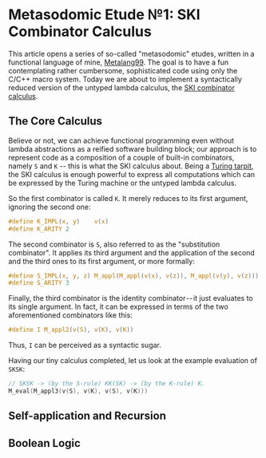 # Metasodomic Etude №1: SKI Combinator Calculus

This article opens a series of so-called "metasodomic" etudes, written in a functional language of mine, [Metalang99]. The goal is to have a fun contemplating rather cumbersome, sophisticated code using only the C/C++ macro system. Today we are about to implement a syntactically reduced version of the untyped lambda calculus, the [SKI combinator calculus].

[Metalang99]: https://github.com/Hirrolot/metalang99
[SKI combinator calculus]: https://en.wikipedia.org/wiki/SKI_combinator_calculus

## The Core Calculus

Believe or not, we can achieve functional programming even without lambda abstractions as a reified software building block; our approach is to represent code as a composition of a couple of built-in combinators, namely `S` and `K` -- this is what the SKI calculus about. Being a [Turing tarpit], the SKI calculus is enough powerful to express all computations which can be expressed by the Turing machine or the untyped lambda calculus.

[Turing tarpit]: https://en.wikipedia.org/wiki/Turing_tarpit

So the first combinator is called `K`. It merely reduces to its first argument, ignoring the second one:

```c
#define K_IMPL(x, y)    v(x)
#define K_ARITY 2
```

The second combinator is `S`, also referred to as the "substitution combinator". It applies its third argument and the application of the second and the third ones to its first argument, or more formally:

```c
#define S_IMPL(x, y, z) M_appl(M_appl(v(x), v(z)), M_appl(v(y), v(z)))
#define S_ARITY 3
```

Finally, the third combinator is the identity combinator -- it just evaluates to its single argument. In fact, it can be expressed in terms of the two aforementioned combinators like this:

```c
#define I M_appl2(v(S), v(K), v(K))
```

Thus, `I` can be perceived as a syntactic sugar.

Having our tiny calculus completed, let us look at the example evaluation of `SKSK`:

```c
// SKSK -> (by the S-rule) KK(SK) -> (by the K-rule) K.
M_eval(M_appl3(v(S), v(K), v(S), v(K)))
```

## Self-application and Recursion

## Boolean Logic
